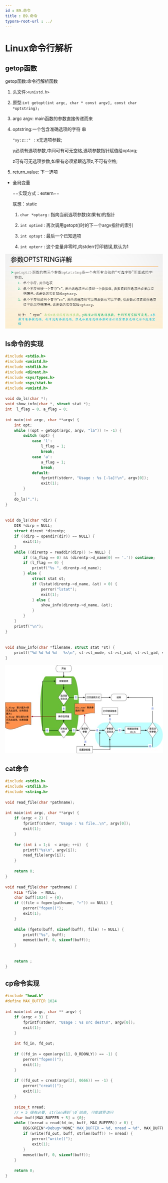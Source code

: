 ```yaml
---
id : B9.命令
title : B9.命令
typora-root-url : ../
---
```


# Linux命令行解析

## getop函数



getop函数:命令行解析函数

1. 头文件:`<unistd.h>`

2. 原型:`int getopt(int argc, char * const argv], const char *optstring);`

3. argc argv: main函数的参数直接传递而来

4. optstring:一个包含准确选项的字符 串

   `"xy:z::" ` : x无选项参数;

   y必须有选项参数,中间可有可无空格,选项参数指针赋值给optarg;

   z可有可无选项参数,如果有必须紧跟选项z,不可有空格;

5. return_value: 下一选项

- 全局变量

  ==实现方式：extern==

  联想：static

  1. `char *optarg` : 指向当前选项参数(如果有)的指针

  2. `int optind` : 再次调用getopt()时的下一个argv指针的索引

  3. `int optopt`  : 最后一个已知选项

  4. `int opterr` : 这个变量非零时,向stderr打印错误,默认为1

     

![image-20211007162652566](/Image/B9.命令-photo/image-20211007162652566.png)

## ls命令的实现



```cpp
#include <stdio.h>
#include <unistd.h>
#include <stdlib.h>
#include <dirent.h>
#include <sys/types.h>
#include <sys/stat.h>
#include <unistd.h>

void do_ls(char *);
void show_info(char *, struct stat *);
int  l_flag = 0, a_flag = 0;

int main(int argc, char **argv) {
    int opt;
    while ((opt = getopt(argc, argv, "la")) != -1) {
        switch (opt) {
            case 'l':
                l_flag = 1;
                break;
            case 'a':
                a_flag = 1;
                break;
            default:
                fprintf(stderr, "Usage : %s [-la]!\n", argv[0]);
                exit(1);
        }
    }
    do_ls(".");
}


void do_ls(char *dir) {
    DIR *dirp = NULL;
    struct dirent *direntp;
    if ((dirp = opendir(dir)) == NULL) {
        exit(1);
    }
    while ((direntp = readdir(dirp)) != NULL) {
        if ((a_flag == 0) && (direntp->d_name[0] == '.')) continue;
        if (l_flag == 0) {
            printf("%s ", direntp->d_name);
        } else {
            struct stat st;
            if (lstat(direntp->d_name, &st) < 0) {
                perror("lstat");
                exit(1);
            } else {
                show_info(direntp->d_name, &st);
            }
        }
    }
    printf("\n");
}


void show_info(char *filename, struct stat *st) {
    printf("%d %d %d %d   %s\n", st->st_mode, st->st_uid, st->st_gid, st->st_size, filename);
}
```





![图片](/Image/B9.命令-photo/lALPD26eMWpcKvHNAnvNBHE_1137_635.png_620x10000q90g.jpg)





## cat命令



```c
#include <stdio.h>
#include <stdlib.h>
#include <string.h>

void read_file(char *pathname);

int main(int argc, char **argv) {
    if (argc < 2) {
        fprintf(stderr, "Usage : %s file..\n", argv[0]);
        exit(1);
    }

    for (int i = 1;i  < argc; ++i)  {
        printf("%s\n", argv[i]);
        read_file(argv[i]);
    }

    return 0;
}

void read_file(char *pathname) {
    FILE *file  = NULL;
    char buff[1024] = {0};
    if ((file = fopen(pathname, "r")) == NULL) {
        perror("fopen()");
        exit(1);
    }
    
    while (fgets(buff, sizeof(buff), file) != NULL) {
        printf("%s", buff);
        memset(buff, 0, sizeof(buff));
    }


    return ;
}

```





## cp命令实现



```c
#include "head.h"
#define MAX_BUFFER 1024

int main(int argc, char ** argv) {
    if (argc < 3) {
        fprintf(stderr, "Usage : %s src dest\n", argv[0]);
        exit(1);
    }
    
    int fd_in, fd_out;
    
    if ((fd_in = open(argv[1], O_RDONLY)) == -1) {
        perror("fopen()");
        exit(1);
    }
    
    if ((fd_out = creat(argv[2], 0666)) == -1) {
        perror("creat()");
        exit(1);
    }
        
    ssize_t nread;
    // + 5 很有必要, strlen遇到`\0`结束, 可能越界访问
    char buff[MAX_BUFFER + 5] = {0};
    while ((nread = read(fd_in, buff, MAX_BUFFER)) > 0) {
        DBG(GREEN"<Debug>"NONE" MAX_BUFFER = %d, nread = %d", MAX_BUFFER, nread);
        if (write(fd_out, buff, strlen(buff)) != nread) {
            perror("write()");
            exit(1);
        }
        memset(buff, 0, sizeof(buff));
    }

    return 0;
}

```

